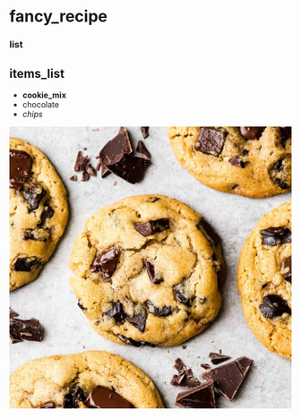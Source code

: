 # fancy_recipe

### list

## items_list
- **cookie_mix**
- chocolate
- *chips*

![Recipe_Image](recipe.jpg)
